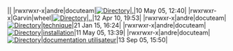 ||
|rwxrwxr-x|andre|docuteam|[![Directory](/tpl/default/img/dir.gif)](/82.html)|[.](/82.html)|10 May 05, 12:40|
|rwxrwxr-x|Garvin|wheel|[![Directory](/tpl/default/img/dir.gif)](/79.html)|[..](/79.html)|12 Apr 10, 19:53|
|rwxrwxr-x|andre|docuteam|[![Directory](/tpl/default/img/dir.gif)](/83.html)|[technique](/83.html)|21 Jan 15, 16:24|
|rwxrwxr-x|andre|docuteam|[![Directory](/tpl/default/img/dir.gif)](/84.html)|[installation](/84.html)|11 May 05, 13:39|
|rwxrwxr-x|andre|docuteam|[![Directory](/tpl/default/img/dir.gif)](/87.html)|[documentation utilisateur](/87.html)|13 Sep 05, 15:50|

